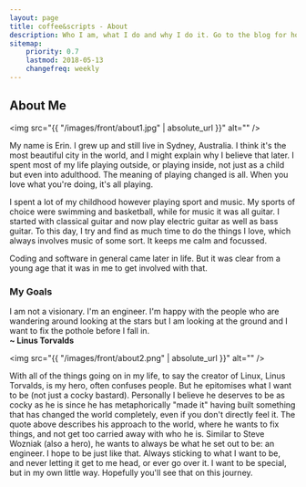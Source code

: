```yaml
---
layout: page
title: coffee&scripts - About
description: Who I am, what I do and why I do it. Go to the blog for how I do it.
sitemap:
    priority: 0.7
    lastmod: 2018-05-13
    changefreq: weekly
---
```

## About Me

<span class="image right"><img src="{{ "/images/front/about1.jpg" | absolute_url }}" alt="" /></span>

My name is Erin. I grew up and still live in Sydney, Australia. I think it's the most beautiful city in the world, and I might explain why I believe that later. I spent most of my life playing outside, or playing inside, not just as a child but even into adulthood. The meaning of playing changed is all. When you love what you're doing, it's all playing.

I spent a lot of my childhood however playing sport and music. My sports of choice were swimming and basketball, while for music it was all guitar. I started with classical guitar and now play electric guitar as well as bass guitar. To this day, I try and find as much time to do the things I love, which always involves music of some sort. It keeps me calm and focussed.

Coding and software in general came later in life. But it was clear from a young age that it was in me to get involved with that. 

### My Goals
<div class="box">
  <p>
  I am not a visionary. I'm an engineer. I'm happy with the people who are wandering around looking at the stars but I am looking at the ground and I want to fix the pothole before I fall in.
  <br/>
  <strong>~ Linus Torvalds</strong>
  </p>
</div>

<span class="image left"><img src="{{ "/images/front/about2.png" | absolute_url }}" alt="" /></span>

With all of the things going on in my life, to say the creator of Linux, Linus Torvalds, is my hero, often confuses people. But he epitomises what I want to be (not just a cocky bastard). Personally I believe he deserves to be as cocky as he is since he has metaphorically "made it" having built something that has changed the world completely, even if you don't directly feel it. The quote above describes his approach to the world, where he wants to fix things, and not get too carried away with who he is. Similar to Steve Wozniak (also a hero), he wants to always be what he set out to be: an engineer. I hope to be just like that. Always sticking to what I want to be, and never letting it get to me head, or ever go over it. I want to be special, but in my own little way. Hopefully you'll see that on this journey.
